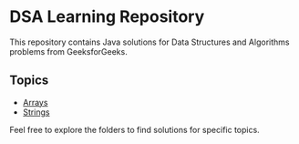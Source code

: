 # DSA Learning Repository

This repository contains Java solutions for Data Structures and Algorithms problems from GeeksforGeeks.

## Topics
- [Arrays](./Arrays)
- [Strings](./Strings)

Feel free to explore the folders to find solutions for specific topics.
